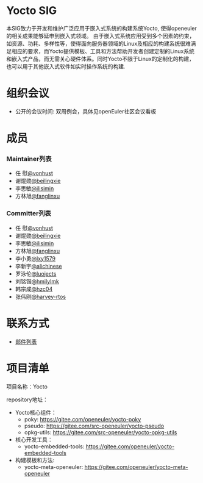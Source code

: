 # Yocto SIG


本SIG致力于开发和维护广泛应用于嵌入式系统的构建系统Yocto,  使得openeuler的相关成果能够延申到嵌入式领域。
由于嵌入式系统应用受到多个因素的约束，如资源、功耗、多样性等，使得面向服务器领域的Linux及相应的构建系统很难满足相应的要求，而Yocto提供模板、工具和方法帮助开发者创建定制的Linux系统和嵌入式产品，而无需关心硬件体系。同时Yocto不限于Linux的定制化的构建，也可以用于其他嵌入式软件如实时操作系统的构建.


# 组织会议

- 公开的会议时间: 双周例会，具体见openEuler社区会议看板


# 成员


### Maintainer列表

- 任  慰[@vonhust](https://gitee.com/vonhust)
- 谢焜勋[@beilingxie](https://gitee.com/beilingxie)
- 李思敏[@ilisimin](https://gitee.com/ilisimin)
- 方林旭[@fanglinxu](https://gitee.com/fanglinxu)


### Committer列表

- 任  慰[@vonhust](https://gitee.com/vonhust)
- 谢焜勋[@beilingxie](https://gitee.com/beilingxie)
- 李思敏[@ilisimin](https://gitee.com/ilisimin)
- 方林旭[@fanglinxu](https://gitee.com/fanglinxu)
- 李小勇[@lxy1579](https://gitee.com/lxy1579)
- 李新宇[@alichinese](https://gitee.com/alichinese)
- 罗泳伦[@luojects](https://gitee.com/luojects)
- 刘铭锴[@hmilylmk](https://gitee.com/hmilylmk)
- 韩宗成[@hzc04](https://gitee.com/hzc04)
- 张伟刚[@harvey-rtos](https://gitee.com/harvey-rtos)


# 联系方式

- [邮件列表](dev@openeuler.org)


# 项目清单

项目名称：Yocto

repository地址：

- Yocto核心组件：
  - poky: https://gitee.com/openeuler/yocto-poky
  - pseudo: https://gitee.com/src-openeuler/yocto-pseudo
  - opkg-utils: https://gitee.com/src-openeuler/yocto-opkg-utils
- 核心开发工具：
  - yocto-embedded-tools: https://gitee.com/openeuler/yocto-embedded-tools
- 构建模板和方法:
  - yocto-meta-openeuler: https://gitee.com/openeuler/yocto-meta-openeuler
